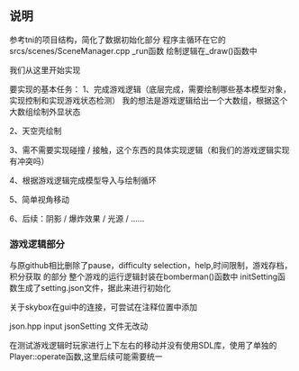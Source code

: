 ## 说明

参考tni的项目结构，简化了数据初始化部分
程序主循环在它的srcs/scenes/SceneManager.cpp  _run函数
绘制逻辑在_draw()函数中

我们从这里开始实现

要实现的基本任务：
1、完成游戏逻辑（底层完成，需要绘制哪些基本模型对象，实现控制和实现游戏状态检测）
我的想法是游戏逻辑给出一个大数组，根据这个大数组绘制外显状态

2、天空壳绘制

3、需不需要实现碰撞 / 接触，这个东西的具体实现逻辑（和我们的游戏逻辑实现有冲突吗）

4、根据游戏逻辑完成模型导入与绘制循环

5、简单视角移动

6、后续：阴影 / 爆炸效果 / 光源 / ……

### 游戏逻辑部分
与原github相比删除了pause，difficulty selection，help,时间限制，游戏存档，积分获取 的部分
整个游戏的运行逻辑封装在bomberman()函数中
initSetting函数生成了setting.json文件，据此来进行初始化

关于skybox在gui中的连接，可尝试在注释位置中添加

json.hpp input jsonSetting 文件无改动

在测试游戏逻辑时玩家进行上下左右的移动并没有使用SDL库，使用了单独的Player::operate函数,这里后续可能需要统一
